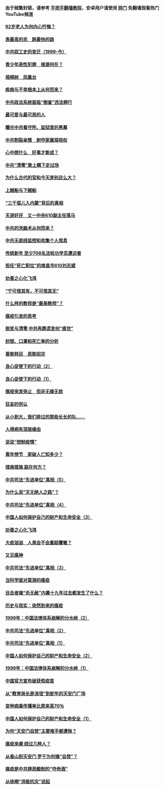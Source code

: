 #### 由于频繁封锁，请参考 [手把手翻墙教程](https://github.com/gfw-breaker/guides/wiki/)，安卓用户请使用 [网门](https://github.com/gfw-breaker/nogfw/blob/master/dl.md?t=03301901) 免翻墙观看热门YouTube频道 

#### [92岁老人为何内心忏悔？](../pages/19/422750.md?t=03301901) 

#### [表最高的忠　跑最快的路](../pages/19/422703.md?t=03301901) 

#### [中共奴工史的变迁（1999-今）](../pages/19/422656.md?t=03301901) 

#### [青少年恶性犯罪　根源何在？](../pages/19/422449.md?t=03301901) 

#### [梧桐树　凤凰台](../pages/19/422442.md?t=03301901) 

#### [疾病与不幸根本上从何而来？](../pages/19/422438.md?t=03301901) 

#### [中共政法系统面临“倒查”违法罪行](../pages/19/422497.md?t=03301901) 

#### [最可爱与最可恶的人](../pages/19/422448.md?t=03301901) 

#### [曝光中共看守所、监狱里的黑幕](../pages/19/422390.md?t=03301901) 

#### [中共割裂亲情　剥夺家属探视权](../pages/19/422364.md?t=03301901) 

#### [心中想什么　好事才能成？](../pages/19/422318.md?t=03301901) 

#### [中共“清零”欺上瞒下走过场](../pages/19/422306.md?t=03301901) 

#### [为什么古代的官和今天差别这么大？](../pages/19/422228.md?t=03301901) 

#### [上贼船与下贼船](../pages/19/422276.md?t=03301901) 

#### [“三千孤儿入内蒙”背后的真相](../pages/19/422229.md?t=03301901) 

#### [天道好还　又一中央610副主任落马](../pages/19/422155.md?t=03301901) 

#### [中共的洗脑术从何而来？](../pages/19/422154.md?t=03301901) 

#### [中共无底线监控和收集个人信息](../pages/19/422039.md?t=03301901) 

#### [传统新年 至少708名法轮功学员遭迫害](../pages/19/421946.md?t=03301901) 

#### [担任“死亡职位”的南昌市610刘志斌](../pages/19/421957.md?t=03301901) 

#### [劝善之心化飞鸿](../pages/19/421164.md?t=03301901) 

#### [“宁可信其有，不可信其无”](../pages/19/421691.md?t=03301901) 

#### [什么样的教师是“最美教师”？](../pages/19/421755.md?t=03301901) 

#### [瘟疫引发的思考](../pages/19/421594.md?t=03301901) 

#### [脱贫与清零 中共再靠谎言创“盛世”](../pages/19/421590.md?t=03301901) 

#### [封锁、口罩和死亡率的分析](../pages/19/421495.md?t=03301901) 

#### [善能转运　恶能招灾](../pages/19/421334.md?t=03301901) 

#### [良心促使下的行动（2）](../pages/19/421361.md?t=03301901) 

#### [良心促使下的行动（1）](../pages/19/421302.md?t=03301901) 

#### [瘟疫突发突止　但非无缘无故](../pages/19/421281.md?t=03301901) 

#### [狂妄的供认](../pages/19/421199.md?t=03301901) 

#### [从小到大，我们排过的那些长长的队……](../pages/19/421243.md?t=03301901) 

#### [人得病有深层缘由](../pages/19/420864.md?t=03301901) 

#### [说说“控制疫情”](../pages/19/420831.md?t=03301901) 

#### [离年傍节　家破人亡知多少？](../pages/19/420563.md?t=03301901) 

#### [措施错施  路在何方？](../pages/19/420076.md?t=03301901) 

#### [中共司法“先进单位”真相（5）](../pages/19/419453.md?t=03301901) 

#### [为什么说“天无绝人之路”？](../pages/19/419618.md?t=03301901) 

#### [中共司法“先进单位”真相（4）](../pages/19/419452.md?t=03301901) 

#### [中国人如何保护自己的财产和生命安全（3）](../pages/19/419405.md?t=03301901) 

#### [劝善之心化飞鸿](../pages/19/418758.md?t=03301901) 

#### [大疫汹汹　人类会不会重蹈覆辙？](../pages/19/419691.md?t=03301901) 

#### [又见瘟神](../pages/19/419225.md?t=03301901) 

#### [中共司法“先进单位”真相（3）](../pages/19/419451.md?t=03301901) 

#### [当科学面对莫测的瘟疫](../pages/19/419625.md?t=03301901) 

#### [目击者揭“杀无赦”内幕十九年过去都发生了什么？](../pages/19/419617.md?t=03301901) 

#### [历史与现实：突然到来的瘟疫](../pages/19/419619.md?t=03301901) 

#### [1999年：中国法律体系崩解的分水岭（2）](../pages/19/419455.md?t=03301901) 

#### [中共司法“先进单位”真相（2）](../pages/19/419450.md?t=03301901) 

#### [中共司法“先进单位”真相（1）](../pages/19/419449.md?t=03301901) 

#### [中国人如何保护自己的财产和生命安全（2）](../pages/19/419404.md?t=03301901) 

#### [1999年：中国法律体系崩解的分水岭（1）](../pages/19/419454.md?t=03301901) 

#### [中国官方宣布破获假疫苗](../pages/19/419504.md?t=03301901) 

#### [从“教育局长是流氓”到蛇年的天安门广场](../pages/19/419470.md?t=03301901) 

#### [变种病毒传播率比原来高70％](../pages/19/419456.md?t=03301901) 

#### [中国人如何保护自己的财产和生命安全（1）](../pages/19/419403.md?t=03301901) 

#### [为何“天安门自焚”主要推手都遭殃？](../pages/19/419348.md?t=03301901) 

#### [瘟疫来袭 绕过几种人？](../pages/19/419349.md?t=03301901) 

#### [从香山到天安门 罗干为何搞“自焚”？](../pages/19/419270.md?t=03301901) 

#### [瘟疫是中共罪恶酿制的“夺命酒”](../pages/19/419223.md?t=03301901) 

#### [从徐栩“消极抗灾”说起](../pages/19/419224.md?t=03301901) 

